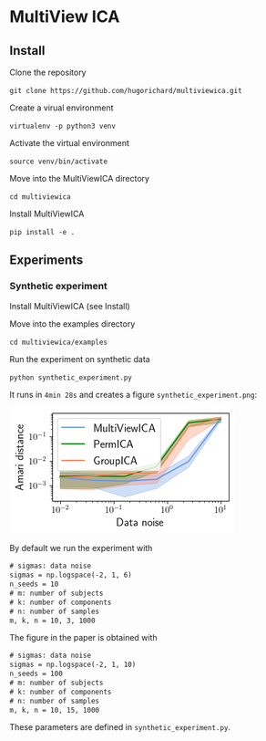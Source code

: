 # MultiView ICA

## Install

Clone the repository

`git clone https://github.com/hugorichard/multiviewica.git`

Create a virual environment

`virtualenv -p python3 venv`


Activate the virtual environment

`source venv/bin/activate`

Move into the MultiViewICA directory

``cd multiviewica``

Install MultiViewICA

`pip install -e .`

## Experiments

### Synthetic experiment

Install MultiViewICA (see Install)

Move into the examples directory

``cd multiviewica/examples``

Run the experiment on synthetic data

`python synthetic_experiment.py`

It runs in `4min 28s` and creates a figure `synthetic_experiment.png`:

![synthetic_experiment](./examples/synthetic_experiment.png)

By default we run the experiment with
```
# sigmas: data noise
sigmas = np.logspace(-2, 1, 6)
n_seeds = 10
# m: number of subjects
# k: number of components
# n: number of samples
m, k, n = 10, 3, 1000
```

The figure in the paper is obtained with
```
# sigmas: data noise
sigmas = np.logspace(-2, 1, 10)
n_seeds = 100
# m: number of subjects
# k: number of components
# n: number of samples
m, k, n = 10, 15, 1000
```
These parameters are defined in `synthetic_experiment.py`.
